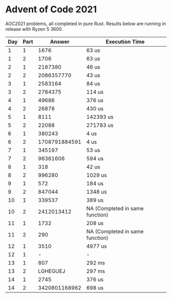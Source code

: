 # Advent of Code 2021
AOC2021 problems, all completed in pure Rust. Results below are running in release with Ryzen 5 3600.

| Day | Part | Answer | Execution Time |
| --- | --- | --- | --- |
| 1 | 1 | 1676 | 63 us |
| 1 | 2 | 1706 | 63 us |
| 2 | 1 | 2187380 | 46 us |
| 2 | 2 | 2086357770 | 43 us |
| 3 | 1 | 2583164 | 84 us |
| 3 | 2 | 2784375 | 114 us |
| 4 | 1 | 49686 | 376 us |
| 4 | 2 | 26878 | 430 us |
| 5 | 1 | 8111 | 142393 us |
| 5 | 2 | 22088 | 271783 us |
| 6 | 1 | 380243 | 4 us |
| 6 | 2 | 1708791884591 | 4 us |
| 7 | 1 | 345197 | 53 us |
| 7 | 2 | 96361606 | 594 us |
| 8 | 1 | 318 | 42 us |
| 8 | 2 | 996280 | 1029 us |
| 9 | 1 | 572 | 184 us |
| 9 | 2 | 847044 | 1348 us |
| 10 | 1 | 339537 | 389 us |
| 10 | 2 | 2412013412 | NA (Completed in same function) |
| 11 | 1 | 1732 | 208 us |
| 11 | 2 | 290 | NA (Completed in same function) |
| 12 | 1 | 3510 | 4977 us |
| 12 | 1 | - | - |
| 13 | 1 | 807 | 292 ms |
| 13 | 2 | LGHEGUEJ | 297 ms |
| 14 | 1 | 2745 | 376 us |
| 14 | 2 | 3420801168962 | 698 us |